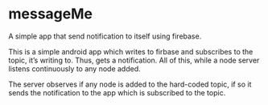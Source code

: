 # messageMe
A simple app that send notification to itself using firebase.

This is a simple android app which writes to firbase and subscribes to the topic, it’s writing to. Thus, gets a notification. All of this, while a node server listens continuously to any node added.  

The server observes if any node is added to the hard-coded topic, if so it sends the notification to the app which is subscribed to the topic.
